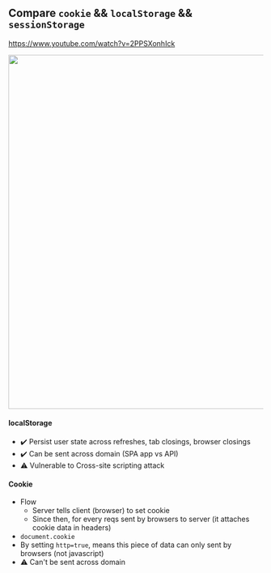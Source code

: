 ## Compare `cookie` && `localStorage` && `sessionStorage`
https://www.youtube.com/watch?v=2PPSXonhIck

<img width="700px" src="https://user-images.githubusercontent.com/28957748/130888548-e2129ea0-215f-43b6-8201-f818e522f33f.png" />

#### localStorage
- ✔️ Persist user state across refreshes, tab closings, browser closings
- ✔️ Can be sent across domain (SPA app vs API)
- ⚠️ Vulnerable to Cross-site scripting attack

#### Cookie
- Flow
  - Server tells client (browser) to set cookie
  - Since then, for every reqs sent by browsers to server (it attaches cookie data in headers)
- `document.cookie`
- By setting `http=true`, means this piece of data can only sent by browsers (not javascript)
- ⚠️ Can't be sent across domain
